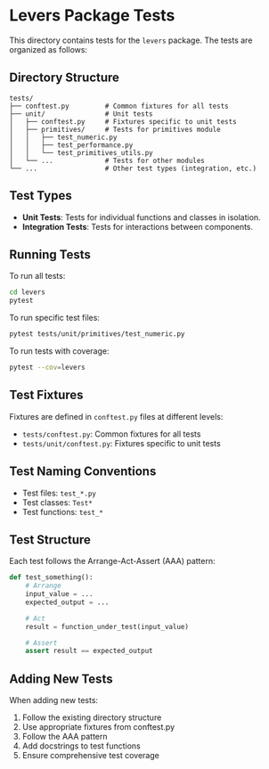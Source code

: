 # Levers Package Tests

This directory contains tests for the `levers` package. The tests are organized as follows:

## Directory Structure

```
tests/
├── conftest.py         # Common fixtures for all tests
├── unit/               # Unit tests
│   ├── conftest.py     # Fixtures specific to unit tests
│   ├── primitives/     # Tests for primitives module
│   │   ├── test_numeric.py
│   │   ├── test_performance.py
│   │   └── test_primitives_utils.py
│   └── ...             # Tests for other modules
└── ...                 # Other test types (integration, etc.)
```

## Test Types

- **Unit Tests**: Tests for individual functions and classes in isolation.
- **Integration Tests**: Tests for interactions between components.

## Running Tests

To run all tests:

```bash
cd levers
pytest
```

To run specific test files:

```bash
pytest tests/unit/primitives/test_numeric.py
```

To run tests with coverage:

```bash
pytest --cov=levers
```

## Test Fixtures

Fixtures are defined in `conftest.py` files at different levels:

- `tests/conftest.py`: Common fixtures for all tests
- `tests/unit/conftest.py`: Fixtures specific to unit tests

## Test Naming Conventions

- Test files: `test_*.py`
- Test classes: `Test*`
- Test functions: `test_*`

## Test Structure

Each test follows the Arrange-Act-Assert (AAA) pattern:

```python
def test_something():
    # Arrange
    input_value = ...
    expected_output = ...

    # Act
    result = function_under_test(input_value)

    # Assert
    assert result == expected_output
```

## Adding New Tests

When adding new tests:

1. Follow the existing directory structure
2. Use appropriate fixtures from conftest.py
3. Follow the AAA pattern
4. Add docstrings to test functions
5. Ensure comprehensive test coverage
